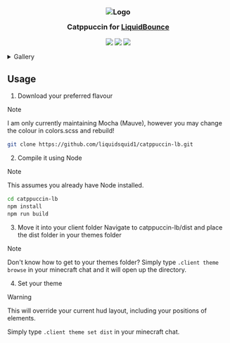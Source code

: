 <h3 align="center">
 <img src="https://raw.githubusercontent.com/catppuccin/catppuccin/main/assets/logos/exports/1544x1544_circle.png" width="100" alt="Logo"/><br/>
 <img src="https://raw.githubusercontent.com/catppuccin/catppuccin/main/assets/misc/transparent.png" height="30" width="0px"/>
 Catppuccin for <a href="https://liquidbounce.net/">LiquidBounce</a>
 <img src="https://raw.githubusercontent.com/catppuccin/catppuccin/main/assets/misc/transparent.png" height="30" width="0px"/>
</h3>

<p align="center">
    <a href="https://github.com/liquidsquid1/catppuccin-lb/stargazers"><img src="https://img.shields.io/github/stars/liquidsquid1/catppuccin-lb?colorA=363a4f&colorB=b7bdf8&style=for-the-badge"></a>
    <a href="https://github.com/liquidsquid1/catppuccin-lb/issues"><img src="https://img.shields.io/github/issues/liquidsquid1/catppuccin-lb?colorA=363a4f&colorB=f5a97f&style=for-the-badge"></a>
    <a href="https://github.com/liquidsquid1/catppuccin-lb/contributors"><img src="https://img.shields.io/github/contributors/liquidsquid1/catppuccin-lb?colorA=363a4f&colorB=a6da95&style=for-the-badge"></a>
</p>

<details>
  <summary>Gallery</summary>
  
## HUD

  ![](.github/assets/img/hud.png)

## ClickGUI (with Pomofocus integration)

  ![](.github/assets/img/clickgui.png)

## Main Menu

  ![](.github/assets/img/menu.png)

## Alt Manager (Modal)

  ![](.github/assets/img/alt-manager.png)
</details>

## Usage

1. Download your preferred flavour

> [!NOTE]  
> I am only currently maintaining Mocha (Mauve), however you may change the colour in colors.scss and rebuild!

```sh
git clone https://github.com/liquidsquid1/catppuccin-lb.git
```

2. Compile it using Node

> [!NOTE]
> This assumes you already have Node installed.

```sh
cd catppuccin-lb
npm install
npm run build
```

3. Move it into your client folder
Navigate to catppuccin-lb/dist and place the dist folder in your themes folder

> [!NOTE]
> Don't know how to get to your themes folder? Simply type `.client theme browse` in your minecraft chat and it will open up the directory.

4. Set your theme

> [!WARNING]
> This will override your current hud layout, including your positions of elements.

Simply type `.client theme set dist` in your minecraft chat.
